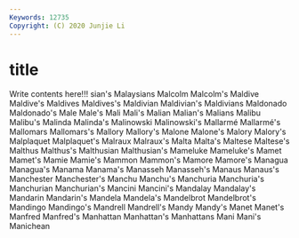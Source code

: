 ```yaml
---
Keywords: 12735
Copyright: (C) 2020 Junjie Li
---
```


# title

Write contents here!!!
sian's 
Malaysians 
Malcolm 
Malcolm's 
Maldive 
Maldive's 
Maldives 
Maldives's 
Maldivian
Maldivian's 
Maldivians 
Maldonado 
Maldonado's 
Male 
Male's 
Mali 
Mali's 
Malian 
Malian's
Malians 
Malibu 
Malibu's 
Malinda 
Malinda's 
Malinowski 
Malinowski's 
Mallarmé 
Mallarmé's 
Mallomars
Mallomars's 
Mallory 
Mallory's 
Malone 
Malone's 
Malory 
Malory's 
Malplaquet 
Malplaquet's 
Malraux
Malraux's 
Malta 
Malta's 
Maltese 
Maltese's 
Malthus 
Malthus's 
Malthusian 
Malthusian's 
Mameluke
Mameluke's 
Mamet 
Mamet's 
Mamie 
Mamie's 
Mammon 
Mammon's 
Mamore 
Mamore's 
Managua
Managua's 
Manama 
Manama's 
Manasseh 
Manasseh's 
Manaus 
Manaus's 
Manchester 
Manchester's 
Manchu
Manchu's 
Manchuria 
Manchuria's 
Manchurian 
Manchurian's 
Mancini 
Mancini's 
Mandalay 
Mandalay's 
Mandarin
Mandarin's 
Mandela 
Mandela's 
Mandelbrot 
Mandelbrot's 
Mandingo 
Mandingo's 
Mandrell 
Mandrell's 
Mandy
Mandy's 
Manet 
Manet's 
Manfred 
Manfred's 
Manhattan 
Manhattan's 
Manhattans 
Mani 
Mani's
Manichean 
